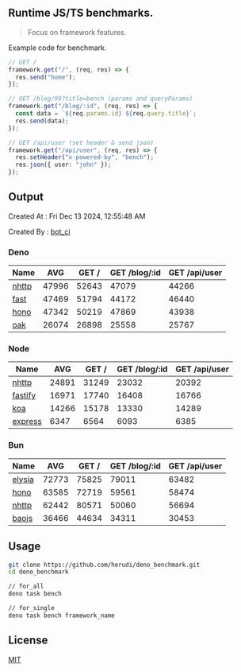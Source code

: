 ## Runtime JS/TS benchmarks.

> Focus on framework features.

Example code for benchmark.
```ts
// GET /
framework.get("/", (req, res) => {
  res.send("home");
});

// GET /blog/99?title=bench (params and queryParams)
framework.get("/blog/:id", (req, res) => {
  const data = `${req.params.id} ${req.query.title}`;
  res.send(data);
});

// GET /api/user (set header & send json)
framework.get("/api/user", (req, res) => {
  res.setHeader("x-powered-by", "bench");
  res.json({ user: "john" });
});
```

## Output
Created At : Fri Dec 13 2024, 12:55:48 AM

Created By : [bot_ci](https://github.com/herudi/deno_benchmarks/commits?author=github-actions%5Bbot%5D)


### Deno
|Name|AVG|GET /|GET /blog/:id|GET /api/user|
|----|----|----|----|----|
|[nhttp](https://github.com/nhttp/nhttp)|47996|52643|47079|44266|
|[fast](https://github.com/danteissaias/fast)|47469|51794|44172|46440|
|[hono](https://github.com/honojs/hono)|47342|50219|47869|43938|
|[oak](https://github.com/oakserver/oak)|26074|26898|25558|25767|
  


### Node
|Name|AVG|GET /|GET /blog/:id|GET /api/user|
|----|----|----|----|----|
|[nhttp](https://github.com/nhttp/nhttp)|24891|31249|23032|20392|
|[fastify](https://github.com/fastify/fastify)|16971|17740|16408|16766|
|[koa](https://github.com/koajs/koa)|14266|15178|13330|14289|
|[express](https://github.com/expressjs/express)|6347|6564|6093|6385|
  


### Bun
|Name|AVG|GET /|GET /blog/:id|GET /api/user|
|----|----|----|----|----|
|[elysia](https://github.com/elysiajs/elysia)|72773|75825|79011|63482|
|[hono](https://github.com/honojs/hono)|63585|72719|59561|58474|
|[nhttp](https://github.com/nhttp/nhttp)|62442|80571|50060|56694|
|[baojs](https://github.com/mattreid1/baojs)|36466|44634|34311|30453|
  



## Usage

```bash
git clone https://github.com/herudi/deno_benchmark.git
cd deno_benchmark

// for_all
deno task bench

// for_single
deno task bench framework_name
```

## License

[MIT](LICENSE)

